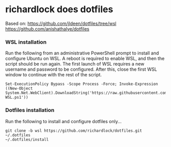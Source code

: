 # richardlock does dotfiles
Based on:
https://github.com/jldeen/dotfiles/tree/wsl
https://github.com/anishathalye/dotfiles

### WSL installation
Run the following from an administrative PowerShell prompt to install and configure Ubuntu on WSL.
A reboot is required to enable WSL, and then the script should be run again.
The first launch of WSL requires a new username and password to be configured.
After this, close the first WSL window to continue with the rest of the script.
```
Set-ExecutionPolicy Bypass -Scope Process -Force; Invoke-Expression ((New-Object System.Net.WebClient).DownloadString('https://raw.githubusercontent.com/richardlock/dotfiles/wsl/scripts/Install-WSL.ps1'))
```

### Dotfiles installation
Run the following to install and configure dotfiles only...
```
git clone -b wsl https://github.com/richardlock/dotfiles.git ~/.dotfiles
~/.dotfiles/install
```
